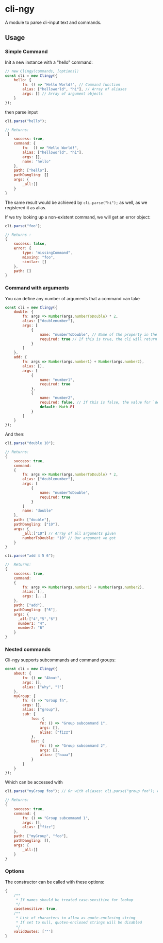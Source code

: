 # cli-ngy

A module to parse cli-input text and commands.

## Usage

### Simple Command

Init a new instance with a "hello" command:

```js
// new Clingy(commands, [options])
const cli = new Clingy({
    hello: {
        fn: () => "Hello World!", // Command function
        alias: ["helloworld", "hi"], // Array of aliases
        args: [] // Array of argument objects
    }
});
```

then parse input

```js
cli.parse("hello");

// Returns:
 {
    success: true,
    command: {
        fn:  () => "Hello World!",
        alias: ["helloworld", "hi"],
        args: [],
        name: "hello"
    },
    path: ["hello"],
    pathDangling: []
    args: {
        _all:[]
    }
}
```

The same result would be achieved by `cli.parse("hi");` as well, as we registered it as alias.

If we try looking up a non-existent command, we will get an error object:

```js
cli.parse("foo");

// Returns :
{
    success: false,
    error: {
        type: "missingCommand",
        missing: "foo",
        similar: []
    },
    path: []
}
```

### Command with arguments

You can define any number of arguments that a command can take

```js
const cli = new Clingy({
    double: {
        fn: args => Number(args.numberToDouble) * 2,
        alias: ["doublenumber"],
        args: [
            {
                name: "numberToDouble", // Name of the property in the args object
                required: true // If this is true, the cli will return an error if no argument is present
            }
        ]
    },
    add: {
        fn: args => Number(args.number1) + Number(args.number2),
        alias: [],
        args: [
            {
                name: "number1",
                required: true
            },
            {
                name: "number2",
                required: false, // If this is false, the value for `default` will be supplemented
                default: Math.PI
            }
        ]
    }
});
```

And then:

```js
cli.parse("double 10");

// Returns:
{
    success: true,
    command:
    {
        fn: args => Number(args.numberToDouble) * 2,
        alias: ["doublenumber"],
        args: [
            {
                name: "numberToDouble",
                required: true
            }
        ]
        name: "double"
    },
    path: ["double"],
    pathDangling: ["10"],
    args: {
        _all:["10"] // Array of all arguments given
        numberToDouble: "10" // Our argument we got
    }
}
```

```js
cli.parse("add 4 5 6");

//  Returns:
{
    success: true,
    command:
    {
        fn: args => Number(args.number1) + Number(args.number2),
        alias: [],
        args: [...]
    },
    path: ["add"],
    pathDangling: ["6"],
    args: {
      _all:["4","5","6"]
      number1: "4",
      number2: "6"
    }
}
```

### Nested commands

Cli-ngy supports subcommands and command groups:

```js
const cli = new Clingy({
    about: {
        fn: () => "About",
        args: [],
        alias: ["why", "?"]
    },
    myGroup: {
        fn: () => "Group fn",
        args: [],
        alias: ["group"],
        sub: {
            foo: {
                fn: () => "Group subcommand 1",
                args: [],
                alias: ["fizz"]
            },
            bar: {
                fn: () => "Group subcommand 2",
                args: [],
                alias: ["baaa"]
            }
        }
    }
});
```

Which can be accessed with

```js
cli.parse("myGroup foo"); // Or with aliases: cli.parse("group foo"); or cli.parse("group fizz");

// Returns:
{
    success: true,
    command: {
        fn: () => "Group subcommand 1",
        args: [],
        alias: ["fizz"]
    },
    path: ["myGroup", "foo"],
    pathDangling: [],
    args: {
        _all:[]
    }
}
```

### Options

The constructor can be called with these options:

```js
{
    /**
     * If names should be treated case-sensitive for lookup
     */
    caseSensitive: true,
    /**
     * List of characters to allow as quote-enclosing string
     * If set to null, quotes-enclosed strings will be disabled
     */
    validQuotes: ['"']
}
```
